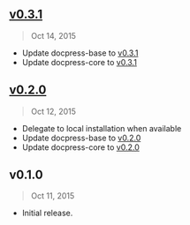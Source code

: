 ## [v0.3.1]
> Oct 14, 2015

- Update docpress-base to [v0.3.1](https://github.com/docpress/docpress-base/blob/master/HISTORY.md#v0.3.1)
- Update docpress-core to [v0.3.1](https://github.com/docpress/docpress-core/blob/master/HISTORY.md#v0.3.1)

## [v0.2.0]
> Oct 12, 2015

- Delegate to local installation when available
- Update docpress-base to [v0.2.0](https://github.com/docpress/docpress-base/blob/master/HISTORY.md#v0.2.0)
- Update docpress-core to [v0.2.0](https://github.com/docpress/docpress-core/blob/master/HISTORY.md#v0.2.0)

## v0.1.0
> Oct 11, 2015

- Initial release.

[v0.2.0]: https://github.com/docpress/docpress/compare/v0.1.0...v0.2.0
[v0.3.1]: https://github.com/docpress/docpress/compare/v0.2.0...v0.3.1
